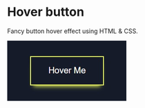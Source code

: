 # Hover button

Fancy button hover effect using HTML & CSS.

![Alt text](/HoverButton.jpg "Hover button")
